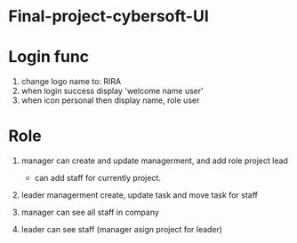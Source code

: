 # Final-project-cybersoft-UI

# Login func
1. change logo name to: RIRA
2. when login success display 'welcome name user'
3. when icon personal then display name, role user



# Role
1. manager can create and update managerment, and add role project lead
	* can add staff for currently project.
	
2. leader managerment create, update task and move task for staff

3. manager can see all staff in company

4. leader can see staff (manager asign project for leader)
